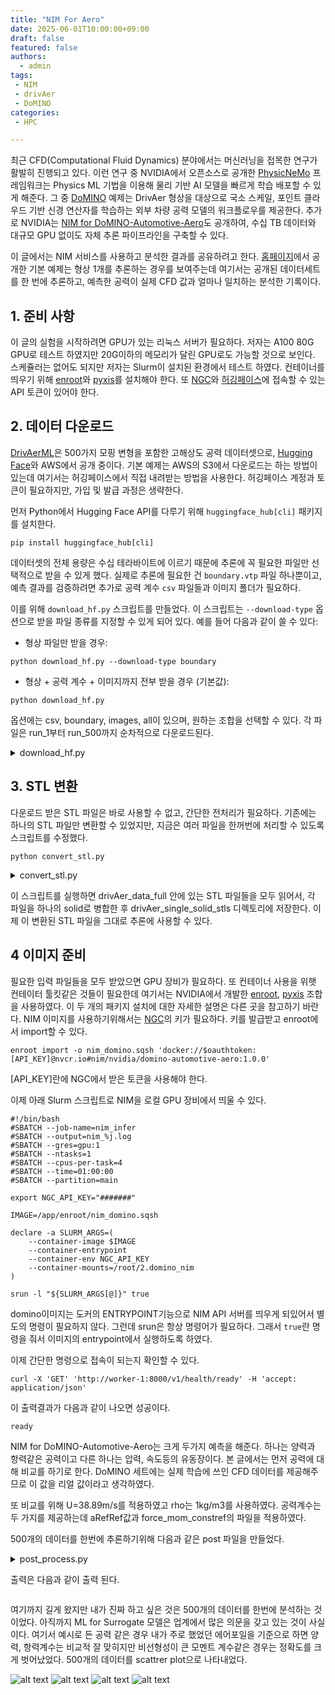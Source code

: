 ```yaml
---
title: "NIM For Aero"
date: 2025-06-01T10:00:00+09:00
draft: false
featured: false
authors:
  - admin
tags: 
 - NIM
 - drivAer
 - DoMINO
categories:
 - HPC

---
```


최근 CFD(Computational Fluid Dynamics) 분야에서는 머신러닝을 접목한 연구가 활발히 진행되고 있다. 이런 연구 중 NVIDIA에서 오픈소스로 공개한 [PhysicNeMo](https://github.com/NVIDIA/physicsnemo) 프레임워크는 Physics ML 기법을 이용해 물리 기반 AI 모델을 빠르게 학습 배포할 수 있게 해준다. 그 중 [DoMINO](https://docs.nvidia.com/deeplearning/physicsnemo/physicsnemo-core/examples/cfd/external_aerodynamics/domino/readme.html) 예제는 DrivAer 형상을 대상으로 국소 스케일, 포인트 클라우드 기반 신경 연산자를 학습하는 외부 차량 공력 모델의 워크플로우를 제공한다. 추가로 NVIDIA는 [NIM for DoMINO-Automotive-Aero](https://docs.nvidia.com/nim/physicsnemo/domino-automotive-aero/latest/overview.html)도 공개하여, 수십 TB 데이터와 대규모 GPU 없이도 자체 추론 파이프라인을 구축할 수 있다.

이 글에서는 NIM 서비스를 사용하고 분석한 결과를 공유하려고 한다. [홈페이지](https://docs.nvidia.com/nim/physicsnemo/domino-automotive-aero/latest/overview.html)에서 공개한 기본 예제는 형상 1개를 추론하는 경우를 보여주는데 여기서는 공개된 데이터세트를 한 번에 추론하고, 예측한 공력이 실제 CFD 값과 얼마나 일치하는 분석한 기록이다.

## 1. 준비 사항
이 글의 실험을 시작하려면 GPU가 있는 리눅스 서버가 필요하다. 저자는 A100 80G GPU로 테스트 하였지만 20G이하의 메모리가 달린 GPU로도 가능할 것으로 보인다. 스케쥴러는 없어도 되지만 저자는 Slurm이 설치된 환경에서 테스트 하였다. 컨테이너를 띄우기 위해 [enroot](https://github.com/NVIDIA/enroot)와 [pyxis](https://github.com/NVIDIA/pyxis)를 설치해야 한다. 또 [NGC](https://catalog.ngc.nvidia.com)와 [허깅페이스](https://huggingface.co)에 접속할 수 있는 API 토큰이 있어야 한다.



## 2. 데이터 다운로드
[DrivAerML](https://caemldatasets.org/drivaerml/)은 500가지 모핑 변형을 포함한 고해상도 공력 데이터셋으로, [Hugging Face](https://huggingface.co/datasets/neashton/drivaerml)와 AWS에서 공개 중이다. 기본 예제는 AWS의 S3에서 다운로드는 하는 방법이 있는데 여기서는 허깅페이스에서 직접 내려받는 방법을 사용한다. 허깅페이스 계정과 토큰이 필요하지만, 가입 및 발급 과정은 생략한다. 

먼저 Python에서 Hugging Face API를 다루기 위해 `huggingface_hub[cli]` 패키지를 설치한다.

```
pip install huggingface_hub[cli]
```

데이터셋의 전체 용량은 수십 테라바이트에 이르기 때문에 추론에 꼭 필요한 파일만 선택적으로 받을 수 있게 했다. 실제로 추론에 필요한 건 `boundary.vtp` 파일 하나뿐이고, 예측 결과를 검증하려면 추가로 공력 계수 `csv` 파일들과 이미지 폴더가 필요하다.

이를 위해 `download_hf.py` 스크립트를 만들었다. 이 스크립트는 `--download-type` 옵션으로 받을 파일 종류를 지정할 수 있게 되어 있다. 예를 들어 다음과 같이 쓸 수 있다:


- 형상 파일만 받을 경우:
```
python download_hf.py --download-type boundary
```

- 형상 + 공력 계수 + 이미지까지 전부 받을 경우 (기본값):
```
python download_hf.py
```

옵션에는 csv, boundary, images, all이 있으며, 원하는 조합을 선택할 수 있다. 각 파일은 run_1부터 run_500까지 순차적으로 다운로드된다. 

<details>
<summary>download_hf.py</summary>

```python
import argparse
from huggingface_hub import HfApi, hf_hub_download
import os

# Configuration
REPO_ID    = "neashton/drivaerml"
REPO_TYPE  = "dataset"
HF_TOKEN   = ""
LOCAL_DIR  = "./drivAer_data_full"
RUN_RANGE  = range(1, 501)
CSV_PREFIXES = [
    "force_mom_",
    "force_mom_constref_",
    "geo_parameters_",
    "geo_ref_",
]

def download_csv(run_dir, index):
    for prefix in CSV_PREFIXES:
        filename = f"{run_dir}/{prefix}{index}.csv"
        try:
            print(f"[CSV] {filename}")
            hf_hub_download(
                repo_id   = REPO_ID,
                repo_type = REPO_TYPE,
                filename  = filename,
                local_dir = LOCAL_DIR,
                token     = HF_TOKEN,
            )
        except Exception:
            print(f"    skip CSV: {filename}")

def download_boundary(run_dir, index):
    filename = f"{run_dir}/boundary_{index}.vtp"
    try:
        print(f"[VTP] {filename}")
        hf_hub_download(
            repo_id   = REPO_ID,
            repo_type = REPO_TYPE,
            filename  = filename,
            local_dir = LOCAL_DIR,
            token     = HF_TOKEN,
        )
    except Exception:
        print(f"    skip VTP: {filename}")

def download_images(run_dir):
    api = HfApi(token=HF_TOKEN)
    try:
        tree = api.list_repo_tree(
            repo_id   = REPO_ID,
            repo_type = REPO_TYPE,
            path_in_repo = f"{run_dir}/images",
        )
    except Exception as e:
        print(f"    skip images listing: {e}")
        return

    for entry in tree:
        path = entry.path if hasattr(entry, "path") else entry["path"]
        try:
            print(f"[IMG] {path}")
            hf_hub_download(
                repo_id   = REPO_ID,
                repo_type = REPO_TYPE,
                filename  = path,
                local_dir = LOCAL_DIR,
                token     = HF_TOKEN,
            )
        except Exception:
            print(f"    skip IMG: {path}")

def main():
    parser = argparse.ArgumentParser()
    parser.add_argument(
        "--download-type",
        choices=["csv", "boundary", "images", "all"],
        default="all",
    )
    args = parser.parse_args()
    do_csv      = args.download_type in ("csv", "all")
    do_boundary = args.download_type in ("boundary", "all")
    do_images   = args.download_type in ("images", "all")

    os.makedirs(LOCAL_DIR, exist_ok=True)

    for i in RUN_RANGE:
        run_dir = f"run_{i}"
        print(f"\nProcessing {run_dir}")

        if do_csv:
            download_csv(run_dir, i)

        if do_boundary:
            download_boundary(run_dir, i)

        if do_images:
            download_images(run_dir)

    print("\nAll done.")

if __name__ == "__main__":
    main()
```

</details>

## 3. STL 변환
다운로드 받은 STL 파일은 바로 사용할 수 없고, 간단한 전처리가 필요하다. 기존에는 하나의 STL 파일만 변환할 수 있었지만, 지금은 여러 파일을 한꺼번에 처리할 수 있도록 스크립트를 수정했다.

```
python convert_stl.py
```

<details>
<summary>convert_stl.py</summary>

```python
#!/usr/bin/env python3
import os
import trimesh

INPUT_ROOT = 'drivAer_data_full'
OUTPUT_DIR = 'drivAer_single_solid_stls'
os.makedirs(OUTPUT_DIR, exist_ok=True)

for i in range(1, 501):
    run_dir = f"run_{i}"
    input_path = os.path.join(INPUT_ROOT, run_dir, f"drivaer_{i}.stl")
    output_path = os.path.join(OUTPUT_DIR, run_dir, f"drivaer_{i}_single_solid.stl")
    os.makedirs(os.path.dirname(output_path), exist_ok=True)
    if os.path.isfile(output_path):
        print(f"[SKIP] Already processed: {output_path}")
        continue

    if not os.path.isfile(input_path):
        print(f"[SKIP] Input STL not found: {input_path}")
        continue

    mesh = trimesh.load_mesh(input_path)
    if isinstance(mesh, trimesh.Scene):
        mesh = trimesh.util.concatenate(list(mesh.geometry.values()))

    mesh.export(output_path)
    print(f"[OK] Saved: {output_path}")
```

</details>

이 스크립트를 실행하면 drivAer_data_full 안에 있는 STL 파일들을 모두 읽어서, 각 파일을 하나의 solid로 병합한 후 drivAer_single_solid_stls 디렉토리에 저장한다.
이제 이 변환된 STL 파일을 그대로 추론에 사용할 수 있다.


## 4 이미지 준비

필요한 입력 파일들을 모두 받았으면 GPU 장비가 필요하다. 또 컨테이너 사용을 위햇 컨테이터 툴킷같은 것들이 필요한데 여기서는 NVIDIA에서 개발한 [enroot](https://github.com/NVIDIA/enroot), [pyxis](https://github.com/NVIDIA/pyxis) 조합을 사용하였다. 이 두 개의 패키지 설치에 대한 자세한 설명은 다른 곳을 참고하기 바란다. 
NIM 이미지를 사용하기위해서는 [NGC](https://catalog.ngc.nvidia.com)의 키가 필요하다. 키를 발급받고 enroot에서 import할 수 있다.

```
enroot import -o nim_domino.sqsh 'docker://$oauthtoken:[API_KEY]@nvcr.io#nim/nvidia/domino-automotive-aero:1.0.0' 
```

[API_KEY]란에 NGC에서 받은 토큰을 사용해야 한다.  

이제 아래 Slurm 스크립트로 NIM을 로컬 GPU 장비에서 띄울 수 있다. 

```
#!/bin/bash
#SBATCH --job-name=nim_infer
#SBATCH --output=nim_%j.log
#SBATCH --gres=gpu:1
#SBATCH --ntasks=1
#SBATCH --cpus-per-task=4
#SBATCH --time=01:00:00
#SBATCH --partition=main

export NGC_API_KEY="#######"

IMAGE=/app/enroot/nim_domino.sqsh

declare -a SLURM_ARGS=(
    --container-image $IMAGE
    --container-entrypoint
    --container-env NGC_API_KEY
    --container-mounts=/root/2.domino_nim
)

srun -l "${SLURM_ARGS[@]}" true
```

domino이미지는 도커의 ENTRYPOINT기능으로 NIM API 서버를 띄우게 되있어서 별도의 명령이 필요하지 않다. 그런데 srun은 항상 명령어가 필요하다. 그래서 `true`란 명령을 줘서 이미지의 entrypoint에서 실행하도록 하였다. 

이제 간단한 명령으로 접속이 되는지 확인할 수 있다.

```
curl -X 'GET' 'http://worker-1:8000/v1/health/ready' -H 'accept: application/json' 
```

이 출력결과가 다음과 같이 나오면 성공이다. 

```
ready
```


NIM for DoMINO-Automotive-Aero는 크게 두가지 예측을 해준다. 하나는 양력과 항력같은 공력이고 다른 하나는 압력, 속도등의 유동장이다. 본 글에서는 먼저 공력에 대해 비교를 하기로 한다. DoMINO 세트에는 실제 학습에 쓰인 CFD 데이터를 제공해주므로 이 값을 리얼 값이라고 생각하였다.

또 비교를 위해 U=38.89m/s를 적용하였고 rho는 1kg/m3를 사용하였다. 공력계수는 두 가지를 제공하는데 aRefRef값과 force_mom_constref의 파일을 적용하였다.

500개의 데이터를 한번에 추론하기위해 다음과 같은 post 파일을 만들었다.


<details>
<summary>post_process.py</summary>

```
import numpy as np
import pandas as pd

# --- ▒~D▒▒| ~U ---
URL         = "http://worker-1:8000/v1/infer"                # ▒~T▒|  API ▒~W~T▒~S~\▒~O▒▒~]▒▒~J▒
STREAM_VEL  = 38.89                                            # ▒~\| ▒~F~M (m/s)
RHO         = 1.0                                             # ▒~\| 체 ▒~@▒~O~D (kg/m^3), ▒~U~D▒~Z~T▒~K~\ ▒~H~X▒| ~U
STL_DIR     = "./drivAer_single_solid_stls"               # STL ▒~L~L▒~]▒ ▒~O▒▒~M~T
DATA_DIR    = "./drivAer_data_full"                         # CSV ▒~L~L▒~]▒▒~S▒▒~]▒ ▒~^~H▒~J~T ▒~\▒~C~A▒~\~D ▒~O▒▒~M~T
RUN_START   = 1                                               # ▒~K~\▒~^~Q run
RUN_END     = 100                                             # ▒~E▒~L run

results = []

for i in range(RUN_START, RUN_END+1):
    run_name = f"run_{i}"
    stl_path = os.path.join(STL_DIR, run_name, f"drivaer_{i}_single_solid.stl")

    if not os.path.exists(stl_path):
        print(f"[SKIP] STL not found for run_{i}: {stl_path}")
        continue

    # --- API ▒~X▒▒~\ ---
    files = {"design_stl": (os.path.basename(stl_path), open(stl_path, "rb"))}
    data = {
        "stream_velocity": str(STREAM_VEL),
        "stencil_size":    "1",
        "point_cloud_size": "500000",
    }
    try:
        r = httpx.post(URL, files=files, data=data, timeout=120.0)
        r.raise_for_status()
    except Exception as e:
        print(f"[ERROR] API failed for run_{i}: {e}")
        continue

    # --- 결과 ▒~]▒기 ---
    with np.load(io.BytesIO(r.content)) as npz:
        output = {key: npz[key] for key in npz.files}

    # ▒~B▒ ▒~]▒▒~D▒~W~P ▒~T▒▒~]▒ ▒| ~A▒| ~H▒~^~H ▒~H~X▒| ~U▒~U~X▒~D▒▒~Z~T
    drag = output.get("drag_force")
    lift = output.get("lift_force")

    # --- 참조▒~R ▒~\▒~S~\ ---
    geo_csv   = os.path.join(DATA_DIR, run_name, f"geo_ref_{i}.csv")
    force_csv = os.path.join(DATA_DIR, run_name, f"force_mom_constref_{i}.csv")

    try:
        geo_df   = pd.read_csv(geo_csv)
        force_df = pd.read_csv(force_csv)
    except Exception as e:
        print(f"[SKIP] CSV not found for run_{i}: {e}")
        continue

    # aRef 칼▒~_▒▒~]~D 기▒~@ 면▒| ~A▒~\▒▒~\ ▒~B▒▒~Z▒
    aRef     = float(geo_df.loc[0, "aRefRef"])
    Cd_ref   = float(force_df.loc[0, "Cd"])
    Cl_ref   = float(force_df.loc[0, "Cl"])

    # --- ▒~D▒~H~X ▒~D▒~B▒ ---
    q_inf   = 0.5 * RHO * STREAM_VEL**2
    Cd_pred = drag / (q_inf * aRef)
    Cl_pred = lift / (q_inf * aRef)

    results.append({
        "run":      i,
        "Cd_pred":  Cd_pred,
        "Cd_ref":   Cd_ref,
        "Cl_pred":  Cl_pred,
        "Cl_ref":   Cl_ref,
    })
    print(f"[OK] run_{i}: Cd_pred={Cd_pred:.4f}, Cd_ref={Cd_ref:.4f}, Cl_pred={Cl_pred:.4f}, Cl_ref={Cl_ref:.4f}")

# --- 결과 ▒~\▒| ▒ ---
if results:
    df = pd.DataFrame(results)
    out_csv = "summary_coefficients.csv"
    df.to_csv(out_csv, index=False)
    print(f"\nComplete! Results saved to {out_csv}")
else:
    print("No results to save.")
```

</details>


출력은 다음과 같이 출력 된다.
```

```


여기까지 길게 왔지만 내가 진짜 하고 싶은 것은 500개의 데이터를 한번에 분석하는 것이었다. 아직까지 ML for Surrogate 모델은 업계에서 많은 의문을 갖고 있는 것이 사실이다. 여기서 예시로 든 공력 같은 경우 내가 주로 했었던 에어포일을 기준으로 하면 양력, 항력계수는 비교적 잘 맞히지만 비선형성이 큰 모멘트 계수같은 경우는 정확도를 크게 벗어났었다. 
500개의 데이터를 scattrer plot으로 나타내었다. 

![alt text](Cd_scatter.png)
![alt text](Cl_scatter.png)
![alt text](Cd_error_hist.png)
![alt text](Cl_error_hist.png)






